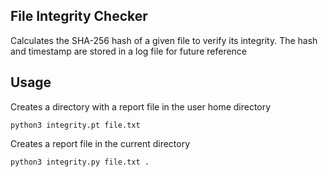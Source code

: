 ## File Integrity Checker
Calculates the SHA-256 hash of a given file to verify its integrity. The hash and timestamp are stored in a log file for future reference

## Usage
Creates a directory with a report file in the user home directory

`python3 integrity.pt file.txt`

Creates a report file in the current directory

`python3 integrity.py file.txt .` 
